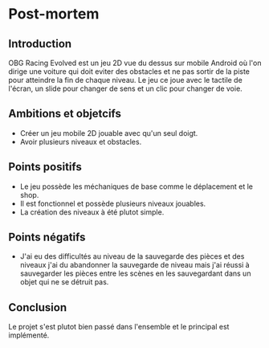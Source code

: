 # Post-mortem 

## Introduction
 OBG Racing Evolved est un jeu 2D vue du dessus sur mobile Android où l'on dirige une voiture qui doit eviter des obstacles et ne pas sortir de la piste pour atteindre la fin de chaque niveau. Le jeu ce joue avec le tactile de l'écran, un slide pour changer de sens et un clic pour changer de voie.
 
## Ambitions et objetcifs
* Créer un jeu mobile 2D jouable avec qu'un seul doigt.
* Avoir plusieurs niveaux et obstacles.

## Points positifs
* Le jeu possède les méchaniques de base comme le déplacement et le shop.
* Il est fonctionnel et possède plusieurs niveaux jouables. 
* La création des niveaux à été plutot simple.

## Points négatifs
* J'ai eu des difficultés au niveau de la sauvegarde des pièces et des niveaux j'ai du abandonner la sauvegarde de niveau mais j'ai réussi à sauvegarder les pièces entre les scènes en les sauvegardant dans un objet qui ne se détruit pas.

## Conclusion
 Le projet s'est plutot bien passé dans l'ensemble et le principal est implémenté.
